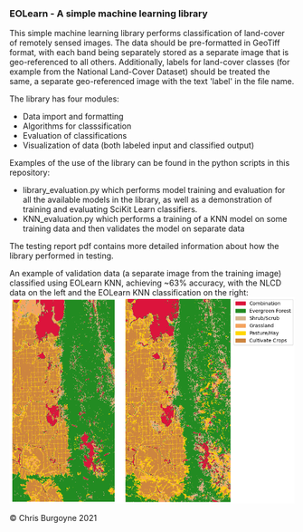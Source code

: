 ### EOLearn - A simple machine learning library

This simple machine learning library performs classification of land-cover of remotely sensed images. The data should be pre-formatted in GeoTiff format, with each band being separately stored as a separate image that is geo-referenced to all others. Additionally, labels for land-cover classes (for example from the National Land-Cover Dataset) should be treated the same, a separate geo-referenced image with the text 'label' in the file name.

The library has four modules:
* Data import and formatting
* Algorithms for classsification
* Evaluation of classifications
* Visualization of data (both labeled input and classified output)

Examples of the use of the library can be found in the python scripts in this repository:
* library_evaluation.py which performs model training and evaluation for all the available models in the library, as well as a demonstration of training and evaluating SciKit Learn classifiers. 
* KNN_evaluation.py which performs a training of a KNN model on some training data and then validates the model on separate data

The testing report pdf contains more detailed information about how the library performed in testing.

An example of validation data (a separate image from the training image) classified using EOLearn KNN, achieving ~63% accuracy, with the NLCD data on the left and the EOLearn KNN classification on the right:
![Comparison of NLCD (left) classification to EOLearn KNN](/assets/result_to_label_comparison.png "Comparison of NLCD (left) classification to EOLearn KNN")

&copy; Chris Burgoyne 2021
